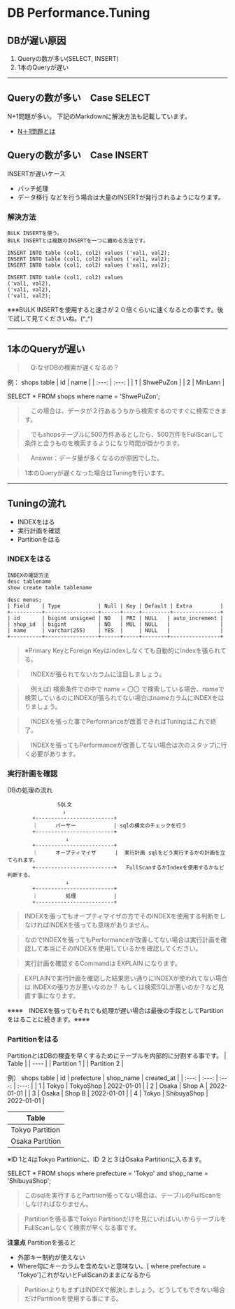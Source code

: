 # DB Performance.Tuning

## DBが遅い原因
1. Queryの数が多い(SELECT, INSERT) 
2. 1本のQueryが遅い

***

## Queryの数が多い　Case SELECT
N+1問題が多い。
下記のMarkdownに解決方法も記載しています。
* [N＋1問題とは](N+1Problem.md "N+1Problem.md")


## Queryの数が多い　Case INSERT
INSERTが遅いケース
- バッチ処理
- データ移行
などを行う場合は大量のINSERTが発行されるようになります。

### 解決方法
    BULK INSERTを使う。
    BULK INSERTとは複数のINSERTを一つに纏める方法です。

```
INSERT INTO table (col1, col2) values ('val1, val2);
INSERT INTO table (col1, col2) values ('val1, val2);
INSERT INTO table (col1, col2) values ('val1, val2);

INSERT INTO table (col1, col2) values 
('val1, val2),
('val1, val2),
('val1, val2);
```
※※※BULK INSERTを使用すると速さが２０倍くらいに速くなるとの事です。後で試して見てくださいね。(^_^)

***

## 1本のQueryが遅い
>　Q:なぜDBの検索が遅くなるの？

例：
shops table
|  id   |  name  |
| :---: |  :---: |
| 1     |  ShwePuZon  |
| 2     |  MinLann   |

SELECT * FROM shops where name = 'ShwePuZon';

>　この場合は、データが２行あるうちから検索するのですぐに検索できます。

>　でもshopsテーブルに500万件あるとしたら、500万件をFullScanして条件と合うものを検索するようになり時間が掛かります。

>　Answer：データ量が多くなるのが原因でした。

>1本のQueryが遅くなった場合はTuningを行います。

***

## Tuningの流れ
- INDEXをはる
- 実行計画を確認
- Partitionをはる

### INDEXをはる
    INDEXの確認方法
    desc tablename
    show create table tablename

    desc menus;
    | Field    | Type            | Null | Key | Default | Extra         |
    +----------+-----------------+------+-----+---------+---------------+
    | id       | bigint unsigned | NO   | PRI | NULL   | auto_increment |
    | shop_id  | bigint          | NO   | MUL | NULL   |                |
    | name     | varchar(255)    | YES  |     | NULL   |                |
    +----------+-----------------+------+-----+--------+----------------+

> ※Primary KeyとForeign Keyはindexしなくても自動的にIndexを張られてる。

>　INDEXが張られてないカラムに注目しましょう。

>　例えば) 検索条件での中で name = 〇〇 で検索している場合、nameで検索しているのにINDEXが張られてない場合はnameカラムにINDEXをはりましょう。

>　INDEXを張った事でPerformanceが改善できればTuningはこれで終了。

>　INDEXを張ってもPerformanceが改善してない場合は次のスタップに行く必要があります。


### 実行計画を確認
DBの処理の流れ

```
                SQL文
                　↓
        +-------------------------+
        ｜　    パーサー            | sqlの構文のチェックを行う
        +-------------------------+
                 　↓
        +-------------------------+
        ｜　    オープティマイザ      |  実行計画 sqlをどう実行するかの計画を立てられます。
        +-------------------------+   FullScanするかIndexを使用するかなど判断する。
                 　↓
        +-------------------------+
        ｜　    　　処理            |
        +-------------------------+

```
> INDEXを張ってもオープティマイザの方でそのINDEXを使用する判断をしなければINDEXを張っても意味がありません。

> なのでINDEXを張ってもPerformanceが改善してない場合は実行計画を確認して本当にそのINDEXを使用しているかを確認してください。

> 実行計画を確認するCommandは EXPLAIN になります。

> EXPLAINで実行計画を確認した結果思い通りにINDEXが使われてない場合は
INDEXの張り方が悪いなのか？
もしくは検索SQLが悪いのか？など見直す事になります。

※※※※　INDEXを張ってもそれでも処理が遅い場合は最後の手段としてPartitionをはることに続きます。※※※※


### Partitionをはる
PartitionとはDBの検査を早くするためにテーブルを内部的に分割する事です。
|  Table  | 
| ---- | 
|  Partition 1  | 
|  Partition 2  | 

例）
shops table
|  id   |  prefecture   |  shop_name  |  created_at | 
| :---: |  :---:        | :---:       |  :---:      |
| 1  | Tokyo | TokyoShop  | 2022-01-01 |
| 2  | Osaka | Shop A     | 2022-01-01 |
| 3  | Osaka | Shop B     | 2022-01-01 |
| 4  | Tokyo | ShibuyaShop | 2022-01-01 |

|  Table  | 
| ---- | 
|  Tokyo Partition   |
|  Osaka Partition   |  
※ID 1と4はTokyo Partitionに、ID ２と３はOsaka Partitionに入るます。

SELECT * FROM shops where prefecture = 'Tokyo' and shop_name = 'ShibuyaShop';
> このsqlを実行するとPartition張ってない場合は、テーブルのFullScanをしなければなりません。

> Partitionを張る事でTokyo Partitionだけを見にいればいいからテーブルをFullScanしなくて検索が早くなる事です。

__注意点__
Partitionを張ると
- 外部キー制約が使えない
- Where句にキーカラムを含めないと意味ない。[ where prefecture = 'Tokyo']これがないとFullScanのままになるから
> PartitionよりもまずはINDEXで解決しましょう。どうしてもできない場合だけPartitionを使用する事にする。
